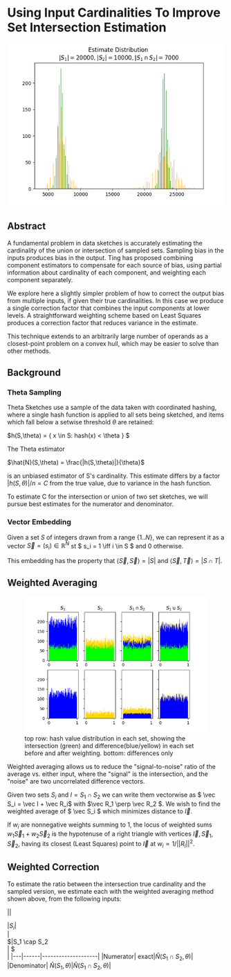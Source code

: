# Using Input Cardinalities To Improve Set Intersection Estimation

![image info](./dist.png)

## Abstract 

A fundamental problem in data sketches is accurately estimating the cardinality of the union or intersection of sampled sets. Sampling bias in the inputs produces bias in the output. Ting has proposed combining component estimators to compensate for each source of bias, using partial information about cardinality of each component, and weighting each component separately.

We explore here a slightly simpler problem of how to correct the output bias from multiple inputs, if given their true cardinalities. In this case we produce a single correction factor that combines the input components at lower levels.  A straightforward weighting scheme based on Least Squares produces a correction factor that reduces variance in the estimate.

This technique extends to an arbitrarily large number of operands as a closest-point problem on a convex hull, which may be easier to solve than other methods.

## Background

### Theta Sampling
Theta Sketches use a sample of the data taken with coordinated hashing, where a single hash function is applied to all sets being sketched, and items which fall below a setwise threshold $\theta$ are retained:

$h(S,\theta) = \{ x \in S: hash(x) < \theta \} $

The Theta estimator 

$\hat{N}(S,\theta) = \frac{|h(S,\theta)|}{\theta}$

is an unbiased estimator of S's cardinality. This estimate differs by a factor $|h(S,\theta)|/n = C$ from the true value, due to variance in the hash function.

To estimate C for the intersection or union of two set sketches, we will pursue best estimates for the numerator and denominator.

### Vector Embedding

Given a set $S$ of integers drawn from a range $\{1..N\}$, we can represent it as a vector $\vec S = (s_i) \in \mathbb{R}^N$ st $ s_i = 1 \iff i \in S $ and 0 otherwise. 

This embedding has the property that $\langle \vec S,\vec S \rangle = \vert S \vert$ and $\langle \vec S, 
\vec T \rangle = \vert S \cap T \vert$.


## Weighted Averaging

<figure>
  <img src="histograms.png" alt="my alt text"/>
  <figcaption>top row: hash value distribution in each set, showing the intersection (green) and difference(blue/yellow) in each set before and after weighting. bottom: differences only</figcaption>
</figure>


Weighted averaging allows us to reduce the "signal-to-noise" ratio of the average vs. either input, where the "signal" is the intersection, and the "noise" are two uncorrelated difference vectors.

Given two sets $S_i$ and $I = S_1 \cap S_2$ we can write them vectorwise as $ \vec S_i = \vec I + \vec R_i$ with $\vec R_1 \perp \vec R_2 $. We wish to find the weighted average of $ \vec S_i $ which minimizes distance to $\vec I$.

If $w_i$ are nonnegative weights summing to 1, the locus of weighted sums $w_1 \vec S_1 + w_2 \vec S_2$ is the hypotenuse of a right triangle with vertices $\vec I, \vec S_1, \vec S_2$, having its closest (Least Squares) point to $\vec I$ at $w_i \propto 1/||R_i||^2$.


## Weighted Correction

To estimate the ratio between the intersection true cardinality and the sampled version, we estimate each with the weighted averaging method shown above, from the following inputs:

||<div style="width:100px">$| S_i |$ </div> |  <div style="width:100px">$|S_1 \cap S_2 | $ </div>|
|---|------|--------------------|
|Numerator| exact|$\hat{N}(S_1 \cap S_2,\theta)$|
|Denominator| $\hat{N}(S_1, \theta)$|$\hat{N}(S_1 \cap S_2,\theta)$|


